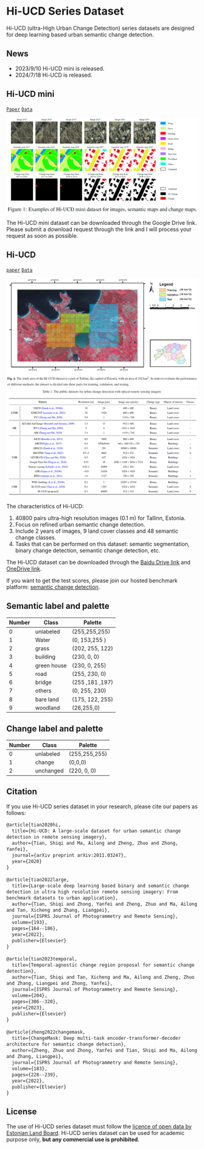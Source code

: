 # Hi-UCD Series Dataset

Hi-UCD (ultra-High Urban Change Detection) series datasets are designed for deep learning based urban semantic change detection.


## News
- 2023/9/10 Hi-UCD mini is released.
- 2024/7/18 Hi-UCD is released.

## Hi-UCD mini

[`Paper`](https://arxiv.org/abs/2011.03247) [`Data`](https://drive.google.com/drive/folders/1fzAn4Bez_S6KX83iYABjAlASCzzhRJPQ?usp=sharing)

![Examples for Hi-UCD mini dataset](./picture/Hi-UCD%20mini.png)


The Hi-UCD mini dataset can be downloaded through the Google Drive link.
Please submit a download request through the link and I will process your request as soon as possible.


## Hi-UCD 

[`paper`](https://www.sciencedirect.com/science/article/abs/pii/S0924271622002210) [`Data`](https://docs.google.com/forms/d/e/1FAIpQLSfEJ8z4ubdRbjDjTdr4kFeaLnhtiDNf_lxF-Y6Fee2C-RV9ag/viewform?usp=sf_link)

![Hi-UCD dataset](./picture/Hi-UCD.png)
![public dataset](./picture/public%20dataset.png)

The characteristics of Hi-UCD:

1. 40800 pairs ultra-high resolution images (0.1 m) for Tallinn, Estonia.
2. Focus on refined urban semantic change detection.
3. Include 2 years of images, 9 land cover classes and 48 semantic change classes. 
4. Tasks that can be performed on this dataset: semantic segmentation, binary change detection, semantic change detection, etc.

The Hi-UCD dataset can be downloaded through the [Baidu Drive link](http://yxz2jz16sfbxbvne.mikecrm.com/3IgmdVo) and [OneDrive link](https://docs.google.com/forms/d/e/1FAIpQLSfEJ8z4ubdRbjDjTdr4kFeaLnhtiDNf_lxF-Y6Fee2C-RV9ag/viewform?usp=sf_link). 

If you want to get the test scores, please join our hosted benchmark platform: [semantic change detection](https://www.codabench.org/competitions/3485/).

## Semantic label and palette
|Number|Class|Palette|
|---|---|---|
|0| unlabeled|(255,255,255)|
|1|Water|(0, 153,255 )|
|2|grass|(202, 255, 122)|
|3|building|(230, 0, 0)|
|4|green house| (230, 0, 255)|
|5|road|(255, 230, 0)|
|6|bridge|(255 ,181 ,197)|
|7|others|(0, 255, 230)|
|8|bare land|(175, 122, 255)|
|9|woodland|(26,255,0)|

## Change label and palette

|Number|Class|Palette|
|---|---|---|
|0| unlabeled|(255,255,255)|
|1|change|(0,0,0)|
|2|unchanged|(220,	0,	0)|



## Citation
If you use Hi-UCD series dataset in your research, please cite our papers as follows:
```
@article{tian2020hi,
  title={Hi-UCD: A large-scale dataset for urban semantic change detection in remote sensing imagery},
  author={Tian, Shiqi and Ma, Ailong and Zheng, Zhuo and Zhong, Yanfei},
  journal={arXiv preprint arXiv:2011.03247},
  year={2020}
}

@article{tian2022large,
  title={Large-scale deep learning based binary and semantic change detection in ultra high resolution remote sensing imagery: From benchmark datasets to urban application},
  author={Tian, Shiqi and Zhong, Yanfei and Zheng, Zhuo and Ma, Ailong and Tan, Xicheng and Zhang, Liangpei},
  journal={ISPRS Journal of Photogrammetry and Remote Sensing},
  volume={193},
  pages={164--186},
  year={2022},
  publisher={Elsevier}
}

@article{tian2023temporal,
  title={Temporal-agnostic change region proposal for semantic change detection},
  author={Tian, Shiqi and Tan, Xicheng and Ma, Ailong and Zheng, Zhuo and Zhang, Liangpei and Zhong, Yanfei},
  journal={ISPRS Journal of Photogrammetry and Remote Sensing},
  volume={204},
  pages={306--320},
  year={2023},
  publisher={Elsevier}
}

@article{zheng2022changemask,
  title={ChangeMask: Deep multi-task encoder-transformer-decoder architecture for semantic change detection},
  author={Zheng, Zhuo and Zhong, Yanfei and Tian, Shiqi and Ma, Ailong and Zhang, Liangpei},
  journal={ISPRS Journal of Photogrammetry and Remote Sensing},
  volume={183},
  pages={228--239},
  year={2022},
  publisher={Elsevier}
}
```


## License
The use of Hi-UCD series dataset must follow the [licence of open data by Estonian Land Board](https://geoportaal.maaamet.ee/docs/Avaandmed/Licence-of-open-data-of-Estonian-Land-Board.pdf).
Hi-UCD series dataset can be used for academic purpose only, **but any commercial use is prohibited**.